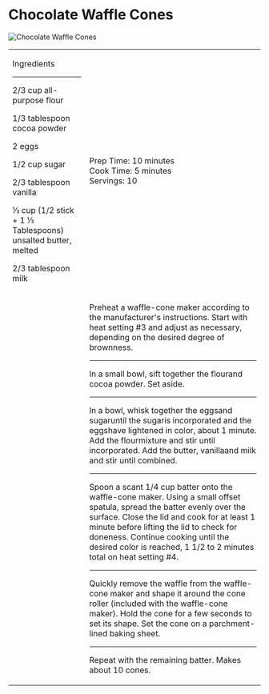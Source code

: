 # Chocolate Waffle Cones

![Chocolate Waffle Cones](https://i.ibb.co/8zB7jZd/2017-Summer-Chocolate-Waffle-Cones-df8586bb4c14d18f77324f7452f392cd.jpg")

<div>

</div>

<span class="c4"></span>

<a id="t.2bed85df88a688d1ee10c383a4c6eddedcc9bc64"></a><a id="t.0"></a>

<table class="c17">

<tbody>

<tr class="c18">

<td class="c19" colspan="1" rowspan="1">

<span class="c10">Ingredients</span>

* * *

<span class="c14"> </span>

<span class="c2">2/3 cup all-purpose flour</span>

<span class="c22 c23">1/3 tablespoon cocoa powder</span>

<span class="c4 c16">2 eggs</span>

<span class="c4 c5">1/2 cup sugar</span>

<span class="c4 c15">2/3 tablespoon vanilla</span>

<span class="c4 c6">⅓ cup (1/2 stick + 1 ⅓ Tablespoons) unsalted butter, melted</span>

<span class="c4 c9">2/3 tablespoon milk</span>

</td>

<td class="c0" colspan="1" rowspan="1">

<span class="c10">Prep Time: 10 minutes  
Cook Time: 5 minutes  
Servings: 10</span>

</td>

</tr>

<tr class="c21">

<td class="c25" colspan="1" rowspan="1">

<span class="c4"></span>

<span class="c4"></span>

</td>

<td class="c26" colspan="1" rowspan="1">

<span>Preheat a waffle-cone maker according to the manufacturer's instructions. Start with heat setting #3 and adjust as necessary, depending on the desired degree of brownness.</span>

* * *

<span>In a small bowl, sift together the</span> <span class="c16">flour</span><span>and</span> <span class="c22">cocoa powder</span><span class="c4">. Set aside.</span>

* * *

<span class="c4"></span>

<span>In a bowl, whisk together the</span> <span class="c8">eggs</span><span>and</span> <span class="c7">sugar</span><span>until the</span> <span class="c7">sugar</span><span>is incorporated and the</span> <span class="c8">eggs</span><span>have lightened in color, about 1 minute. Add the</span> <span class="c16">flour</span><span>mixture and stir until incorporated. Add the</span> <span class="c5">butter</span><span>, vanilla</span><span>and</span> <span class="c15">milk</span><span class="c4"> and stir until combined.</span>

* * *

<span class="c4"></span>

<span class="c4">Spoon a scant 1/4 cup batter onto the waffle-cone maker. Using a small offset spatula, spread the batter evenly over the surface. Close the lid and cook for at least 1 minute before lifting the lid to check for doneness. Continue cooking until the desired color is reached, 1 1/2 to 2 minutes total on heat setting #4.</span>

* * *

<span class="c4"></span>

<span class="c4">Quickly remove the waffle from the waffle-cone maker and shape it around the cone roller (included with the waffle-cone maker). Hold the cone for a few seconds to set its shape. Set the cone on a parchment-lined baking sheet.</span>

* * *

<span class="c4"></span>

<span class="c4">Repeat with the remaining batter. Makes about 10 cones.</span>

</td>

</tr>

</tbody>

</table>

<span class="c4"></span>
